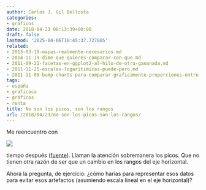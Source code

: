 ```yaml
---
author: Carlos J. Gil Bellosta
categories:
- gráficos
date: 2018-04-23 08:13:39+00:00
draft: false
lastmod: '2025-04-06T18:45:37.727885'
related:
- 2013-03-19-mapas-realmente-necesarios.md
- 2014-11-19-dime-que-quieres-comparar-con-que.md
- 2011-09-21-facetas-en-ggplot2-al-hilo-de-otra-gananada.md
- 2011-11-25-escalas-logaritimicas-puede-pero.md
- 2011-11-08-bump-charts-para-comparar-graficamente-proporciones-entre-periodos.md
tags:
- españa
- graficaca
- gráficos
- renta
title: No son los picos, son los rangos
url: /2018/04/23/no-son-los-picos-son-los-rangos/
---
```


Me reencuentro con

![](/wp-uploads/2018/04/picos.png#center)

tiempo después ([fuente](http://nadaesgratis.es/visual/de-la-renta-de-los-ricos-y-de-los-pobres)). Llaman la atención sobremanera los picos. Que no tienen otra razón de ser que un cambio en los rangos del eje horizontal.

Ahora la pregunta, de ejercicio: ¿cómo harías para representar esos datos para evitar esos artefactos (asumiendo escala lineal en el eje horizontal)?